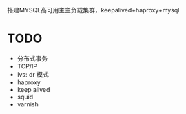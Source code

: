 
搭建MYSQL高可用主主负载集群，keepalived+haproxy+mysql

# TODO
- 分布式事务
- TCP/IP
- lvs: dr 模式
- haproxy
- keep alived
- squid
- varnish
